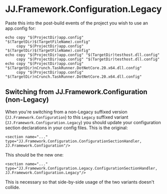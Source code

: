 JJ.Framework.Configuration.Legacy
=================================

Paste this into the post-build events of the project you wish to use an app.config for:

```
echo copy "$(ProjectDir)app.config" "$(TargetDir)$(TargetFileName).config"
     copy "$(ProjectDir)app.config" "$(TargetDir)$(TargetFileName).config"
echo copy "$(ProjectDir)app.config" "$(TargetDir)testhost.dll.config"
     copy "$(ProjectDir)app.config" "$(TargetDir)testhost.dll.config"
echo copy "$(ProjectDir)app.config" "$(TargetDir)nCrunch.TaskRunner.DotNetCore.20.x64.dll.config"
     copy "$(ProjectDir)app.config" "$(TargetDir)nCrunch.TaskRunner.DotNetCore.20.x64.dll.config"
```

Switching from JJ.Framework.Configuration (non-Legacy)
------------------------------------------------------

When you're switching from a non-Legacy suffixed version (`JJ.Framework.Configuration`) to this `Legacy` suffixed variant (`JJ.Framework.Configuration.Legacy`) you should update your configuration section declarations in your config files. This is the original:

`<section name="..." type="JJ.Framework.Configuration.ConfigurationSectionHandler, JJ.Framework.Configuration"/>`

This should be the new one:

`<section name="..." type="JJ.Framework.Configuration.Legacy.ConfigurationSectionHandler, JJ.Framework.Configuration.Legacy"/>`

This is necessary so that side-by-side usage of the two variants doesn't collide.